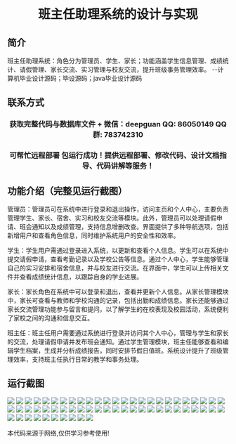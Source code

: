 <p><h1 align="center">班主任助理系统的设计与实现</h1></p>

## 简介
班主任助理系统：角色分为管理员、学生、家长；功能涵盖学生信息管理、成绩统计、请假管理、家长交流、实习管理与校友交流，提升班级事务管理效率。    --计算机毕业设计源码；毕设源码；java毕业设计源码


## 联系方式
<p><h3 align="center">获取完整代码与数据库文件 + 微信：deepguan QQ: 86050149 QQ群: 783742310</h3></p>
<p><h3 align="center">可帮忙远程部署 包运行成功！提供远程部署、修改代码、设计文档指导、代码讲解等服务！</h3></p>

## 功能介绍（完整见运行截图）
管理员：管理员可在系统中进行登录和退出操作，访问主页和个人中心，主要负责管理学生、家长、宿舍、实习和校友交流等模块。此外，管理员可以处理请假申请、班会通知以及成绩管理，支持信息增删改查。界面提供了多种导航选项，包括新增用户和查看角色信息，同时维护系统用户的安全性和效率。

学生：学生用户需通过登录进入系统，以更新和查看个人信息。学生可以在系统中提交请假申请，查看考勤记录以及学校公告等信息。通过个人中心，学生能够管理自己的实习安排和宿舍信息，并与校友进行交流。在界面中，学生可以上传相关文件并查看成绩统计信息，以跟踪自身的学业进展。

家长：家长角色在系统中可以登录和退出，查看并更新个人信息。从家长管理模块中，家长可查看与教师和学校沟通的记录，包括出勤和成绩信息。家长还能够通过家长交流管理功能参与留言和提问，以了解学生的在校表现及校园活动，系统便利了家校之间的沟通和信息交互。

班主任：班主任用户需要通过系统进行登录并访问其个人中心，管理与学生和家长的交流，处理请假申请并发布班会通知。通过学生管理模块，班主任能够查看和编辑学生档案，生成并分析成绩报告，同时安排节假日值班。系统设计提升了班级管理效率，支持班主任执行日常的教学和事务处理。


## 运行截图
![](img/001.jpg)
![](img/002.jpg)
![](img/003.jpg)
![](img/004.jpg)
![](img/005.jpg)
![](img/006.jpg)
![](img/007.jpg)
![](img/008.jpg)
![](img/009.jpg)
![](img/010.jpg)
![](img/011.jpg)
![](img/012.jpg)
![](img/013.jpg)
![](img/014.jpg)
![](img/015.jpg)
![](img/016.jpg)
![](img/017.jpg)
![](img/018.jpg)
![](img/019.jpg)
![](img/020.jpg)
![](img/021.jpg)
![](img/022.jpg)
![](img/023.jpg)
![](img/024.jpg)
![](img/025.jpg)
![](img/026.jpg)
![](img/027.jpg)
![](img/028.jpg)
![](img/029.jpg)
![](img/030.jpg)
![](img/031.jpg)
![](img/032.jpg)
![](img/033.jpg)
![](img/034.jpg)
![](img/035.jpg)
![](img/036.jpg)
![](img/037.jpg)
![](img/038.jpg)
![](img/039.jpg)
![](img/040.jpg)
![](img/041.jpg)
![](img/042.jpg)
![](img/043.jpg)
![](img/044.jpg)
![](img/045.jpg)
![](img/046.jpg)
![](img/047.jpg)
![](img/048.jpg)
![](img/049.jpg)
![](img/050.jpg)
![](img/051.jpg)
![](img/052.jpg)
![](img/053.jpg)
![](img/054.jpg)
![](img/055.jpg)
![](img/056.jpg)
![](img/057.jpg)
![](img/058.jpg)
![](img/059.jpg)
![](img/060.jpg)

<p>本代码来源于网络,仅供学习参考使用!</p>
